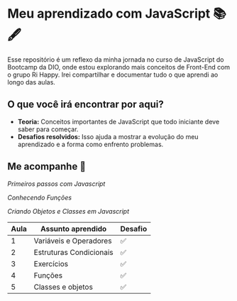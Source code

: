 # Meu aprendizado com JavaScript 📚🖋️
Esse repositório é um reflexo da minha jornada no curso de JavaScript do Bootcamp da DIO, onde estou explorando mais conceitos de Front-End com o grupo Ri Happy. Irei compartilhar e documentar tudo o que aprendi ao longo das aulas.

## O que você irá encontrar por aqui?
- **Teoria:** Conceitos importantes de JavaScript que todo iniciante deve saber para começar.
- **Desafios resolvidos:** Isso ajuda a mostrar a evolução do meu aprendizado e a forma como enfrento problemas.

## Me acompanhe 🤝

_Primeiros passos com Javascript_

_Conhecendo Funções_

_Criando Objetos e Classes em Javascript_

| Aula | Assunto aprendido | Desafio |
---|---|---|
| 1 | Variáveis e Operadores | ✅ |
| 2 | Estruturas Condicionais | ✅ |
| 3 | Exercícios | ✅ |
| 4 | Funções | ✅ |
| 5 | Classes e objetos | ✅ |












